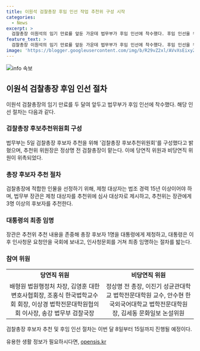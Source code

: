```yaml
---
title: 이원석 검찰총장 후임 인선 작업 추천위 구성 시작
categories:
  - News
excerpt: >
  검찰총장 이원석의 임기 만료를 앞둔 가운데 법무부가 후임 인선에 착수했다. 후임 인선을 위해 검찰총장 후보추천위원회를 구성했으며, 추천 절차는 이달 8일부터 15일까지 진행된다. 후보자는 법조 경력 15년 이상이어야 하며, 최종 임명은 대통령에 의해 이뤄진다. 이 과정에서 정상명 전 검찰총장과 다수의 법조 전문가들이 관여하게 된다. 신속한 후임 인선이 예상되는 가운데, 이에 대한 공개적인 관심이 높아지고 있다.
feature_text: >
  검찰총장 이원석의 임기 만료를 앞둔 가운데 법무부가 후임 인선에 착수했다. 후임 인선을 위해 검찰총장 후보추천위원회를 구성했으며, 추천 절차는 이달 8일부터 15일까지 진행된다. 후보자는 법조 경력 15년 이상이어야 하며, 최종 임명은 대통령에 의해 이뤄진다. 이 과정에서 정상명 전 검찰총장과 다수의 법조 전문가들이 관여하게 된다. 신속한 후임 인선이 예상되는 가운데, 이에 대한 공개적인 관심이 높아지고 있다.
image: 'https://blogger.googleusercontent.com/img/b/R29vZ2xl/AVvXsEixyZcFfHzMRdzZMjFBmAUKJYCLCGyLL1o632UiGVXcaFdKo_bkvkuCioo0uUKlGfBVcT3P84aROyZIXSBEx3Aw5nCQ3pTgDom1WDC4m8eifvWiAmWEEVb4x6G_l8C0QH225ldMjyaFvpxGEBGNO37VmDTDMHGhJPq73UglMfDca1-0aw/s1600/blogspot.png'
---
```


<p><img src="https://blogger.googleusercontent.com/img/b/R29vZ2xl/AVvXsEixyZcFfHzMRdzZMjFBmAUKJYCLCGyLL1o632UiGVXcaFdKo_bkvkuCioo0uUKlGfBVcT3P84aROyZIXSBEx3Aw5nCQ3pTgDom1WDC4m8eifvWiAmWEEVb4x6G_l8C0QH225ldMjyaFvpxGEBGNO37VmDTDMHGhJPq73UglMfDca1-0aw/s1600/blogspot.png" alt="info 속보" /></p>

<h2 data-ke-size="size26">이원석 검찰총장 후임 인선 절차</h2>

<p data-ke-size="size16">이원석 검찰총장의 임기 만료를 두 달여 앞두고 법무부가 후임 인선에 착수했다. 해당 인선 절차는 다음과 같다.</p>

<h3>검찰총장 후보추천위원회 구성</h3>

<p data-ke-size="size16">법무부는 5일 검찰총장 후보자 추천을 위해 '검찰총장 후보추천위원회'를 구성했다고 밝혔으며, 추천위 위원장은 정상명 전 검찰총장이 맡는다. 이에 당연직 위원과 비당연직 위원이 위촉되었다.</p>

<h3>총장 후보자 추천 절차</h3>

<p data-ke-size="size16">검찰총장에 적합한 인물을 선정하기 위해, 제청 대상자는 법조 경력 15년 이상이어야 하며, 법무부 장관은 제청 대상자를 추천위에 심사 대상자로 제시하고, 추천위는 장관에게 3명 이상의 후보자를 추천한다.</p>

<h3>대통령의 최종 임명</h3>

<p data-ke-size="size16">장관은 추천위 추천 내용을 존중해 총장 후보자 1명을 대통령에게 제청하고, 대통령은 이후 인사청문 요청안을 국회에 보내고, 인사청문회를 거쳐 최종 임명하는 절차를 밟는다.</p>

<h3>참여 위원</h3>

<table>
    <tr>
        <td style="text-align: center; height: 17px;"><b>당연직 위원</b></td>
        <td style="text-align: center; height: 17px;"><b>비당연직 위원</b></td>
    </tr>
    <tr>
        <td style="text-align: center; height: 17px;">배형원 법원행정처 차장, 김영훈 대한변호사협회장, 조홍식 한국법학교수회 회장, 이상경 법학전문대학원협의회 이사장, 송강 법무부 검찰국장</td>
        <td style="text-align: center; height: 17px;">정상명 전 총장, 이진기 성균관대학교 법학전문대학원 교수, 안수현 한국외국어대학교 법학전문대학원장, 김세동 문화일보 논설위원</td>
    </tr>
</table>

<p data-ke-size="size16">검찰총장 후보자 추천 및 후임 인선 절차는 이번 달 8일부터 15일까지 진행될 예정이다.</p>
유용한 생활 정보가 필요하시다면, <a href="https://opensis.kr" rel="dofollow">opensis.kr</a>


